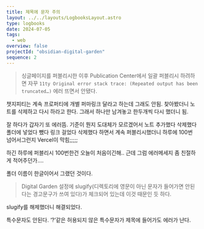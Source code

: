 ```yaml
---
title: 제목에 문자 주의
layout: ../../layouts/LogbooksLayout.astro
type: logbooks
date: 2024-07-05
tags:
  - web
overview: false
projectId: "obsidian-digital-garden"
sequence: 2
---
```

> 싱글페이지를 퍼블리시한 이후 Publication Center에서 일괄 퍼블리시 하려하면 자꾸 `11ty Original error stack trace: (Repeated output has been truncated…)` 에러 뜨면서 안됐다.

챗지피티는 계속 프로퍼티에 개별 퍼마링크 달라고 하는데 그래도 안됨. 찾아봤더니 노트를 삭제하고 다시 하라고 한다. 그래서 하나만 남겨놓고 한두개씩 다시 했더니 됨.

잘 하다가 갑자기 또 에러뜸. 기준이 뭔지 도대체가 모르겠어서 노트 추가했다 삭제했다 폴더에 넣었다 뺐다 링크 걸었다 삭제했다 하면서 계속 퍼블리시했더니 하루에 100번 넘어서그런지 Vercel이 막힘;;;;;

하긴 하루에 퍼블리시 100번한건 오늘이 처음이긴해..
근데 그럼 에러메세지 좀 친절하게 적어주던가….

폴더 이름이 한글이어서 그랬던 것이다.
> Digital Garden 설정에 slugify(디렉토리에 영문이 아닌 문자가 들어가면 안된다는 경고문구가 쓰여 있다)가 체크되어 있는데 이것 때문인 듯 하다.

slugify를 해제했더니 해결되었다.

특수문자도 안된다. ‘?’같은 허용되지 않은 특수문자가 제목에 들어가도 에러가 난다.